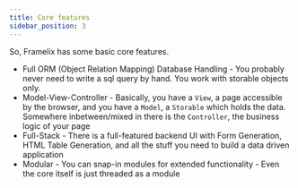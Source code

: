 ```yaml
---
title: Core features
sidebar_position: 3
---
```


So, Framelix has some basic core features.

* Full ORM (Object Relation Mapping) Database Handling - You probably never need to write a sql query by hand. You work with storable objects only.
* Model-View-Controller - Basically, you have a `View`, a page accessible by the browser, and you have a `Model`, a `Storable` which holds the data. Somewhere inbetween/mixed in there is the `Controller`, the business logic of your page
* Full-Stack - There is a full-featured backend UI with Form Generation, HTML Table Generation, and all the stuff you need to build a data driven application
* Modular - You can snap-in modules for extended functionality - Even the core itself is just threaded as a module